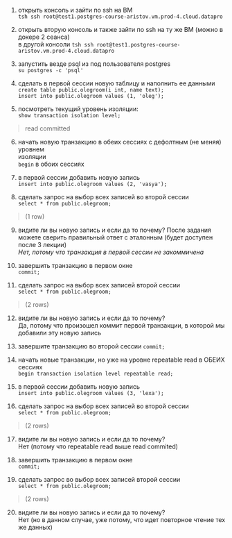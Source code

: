 1. открыть консоль и зайти по ssh на ВМ  
`tsh ssh root@test1.postgres-course-aristov.vm.prod-4.cloud.datapro`

2. открыть вторую консоль и также зайти по ssh на ту же ВМ (можно в докере 2 сеанса)  
в другой консоли `tsh ssh root@test1.postgres-course-aristov.vm.prod-4.cloud.datapro`

3. запустить везде psql из под пользователя postgres  
`su postgres -c 'psql'`

4. сделать в первой сессии новую таблицу и наполнить ее данными  
`create table public.olegroom(i int, name text);`  
`insert into public.olegroom values (1, 'oleg');`

5. посмотреть текущий уровень изоляции:  
   `show transaction isolation level;`
> read committed

6. начать новую транзакцию в обеих сессиях с дефолтным (не меняя) уровнем  
   изоляции  
   `begin` в обоих сессиях

7. в первой сессии добавить новую запись  
   `insert into public.olegroom values (2, 'vasya');`

8. сделать запрос на выбор всех записей во второй сессии  
   `select * from public.olegroom;`
> (1 row)

9. видите ли вы новую запись и если да то почему? После задания можете сверить
   правильный ответ с эталонным (будет доступен после 3 лекции)  
*Нет, потому что транзакция в первой сессии не закоммичена*

10. завершить транзакцию в первом окне  
`commit;`

11. сделать запрос на выбор всех записей второй сессии  
    `select * from public.olegroom;`
> (2 rows)

12. видите ли вы новую запись и если да то почему?  
Да, потому что произошел коммит первой транзакции, в которой мы добавили эту новую запись

13. завершите транзакцию во второй сессии
`commit;`

14. начать новые транзакции, но уже на уровне repeatable read в ОБЕИХ сессиях  
`begin transaction isolation level repeatable read;`

15. в первой сессии добавить новую запись  
`insert into public.olegroom values (3, 'lexa');`

16. сделать запрос на выбор всех записей во второй сессии  
`select * from public.olegroom;`
> (2 rows)

17. видите ли вы новую запись и если да то почему?  
Нет (потому что repeatable read выше read commited)

18. завершить транзакцию в первом окне  
`commit;`

19. сделать запрос во выбор всех записей второй сессии  
`select * from public.olegroom;`
> (2 rows)

20. видите ли вы новую запись и если да то почему?  
Нет (но в данном случае, уже потому, что идет повторное чтение тех же данных)